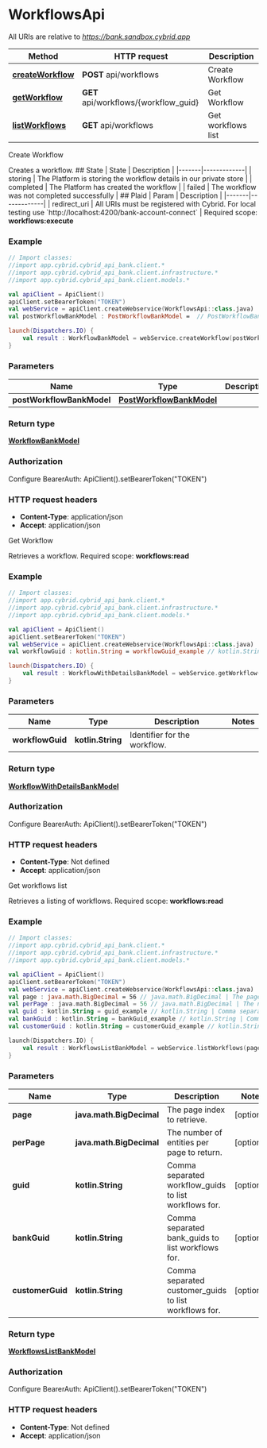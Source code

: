 # WorkflowsApi

All URIs are relative to *https://bank.sandbox.cybrid.app*

Method | HTTP request | Description
------------- | ------------- | -------------
[**createWorkflow**](WorkflowsApi.md#createWorkflow) | **POST** api/workflows | Create Workflow
[**getWorkflow**](WorkflowsApi.md#getWorkflow) | **GET** api/workflows/{workflow_guid} | Get Workflow
[**listWorkflows**](WorkflowsApi.md#listWorkflows) | **GET** api/workflows | Get workflows list



Create Workflow

Creates a workflow.  ## State  | State | Description | |-------|-------------| | storing | The Platform is storing the workflow details in our private store | | completed | The Platform has created the workflow | | failed | The workflow was not completed successfully |  ## Plaid  | Param | Description | |-------|-------------| | redirect_uri | All URIs must be registered with Cybrid. For local testing use &#x60;http://localhost:4200/bank-account-connect&#x60; |    Required scope: **workflows:execute**

### Example
```kotlin
// Import classes:
//import app.cybrid.cybrid_api_bank.client.*
//import app.cybrid.cybrid_api_bank.client.infrastructure.*
//import app.cybrid.cybrid_api_bank.client.models.*

val apiClient = ApiClient()
apiClient.setBearerToken("TOKEN")
val webService = apiClient.createWebservice(WorkflowsApi::class.java)
val postWorkflowBankModel : PostWorkflowBankModel =  // PostWorkflowBankModel | 

launch(Dispatchers.IO) {
    val result : WorkflowBankModel = webService.createWorkflow(postWorkflowBankModel)
}
```

### Parameters

Name | Type | Description  | Notes
------------- | ------------- | ------------- | -------------
 **postWorkflowBankModel** | [**PostWorkflowBankModel**](PostWorkflowBankModel.md)|  |

### Return type

[**WorkflowBankModel**](WorkflowBankModel.md)

### Authorization


Configure BearerAuth:
    ApiClient().setBearerToken("TOKEN")

### HTTP request headers

 - **Content-Type**: application/json
 - **Accept**: application/json


Get Workflow

Retrieves a workflow.  Required scope: **workflows:read**

### Example
```kotlin
// Import classes:
//import app.cybrid.cybrid_api_bank.client.*
//import app.cybrid.cybrid_api_bank.client.infrastructure.*
//import app.cybrid.cybrid_api_bank.client.models.*

val apiClient = ApiClient()
apiClient.setBearerToken("TOKEN")
val webService = apiClient.createWebservice(WorkflowsApi::class.java)
val workflowGuid : kotlin.String = workflowGuid_example // kotlin.String | Identifier for the workflow.

launch(Dispatchers.IO) {
    val result : WorkflowWithDetailsBankModel = webService.getWorkflow(workflowGuid)
}
```

### Parameters

Name | Type | Description  | Notes
------------- | ------------- | ------------- | -------------
 **workflowGuid** | **kotlin.String**| Identifier for the workflow. |

### Return type

[**WorkflowWithDetailsBankModel**](WorkflowWithDetailsBankModel.md)

### Authorization


Configure BearerAuth:
    ApiClient().setBearerToken("TOKEN")

### HTTP request headers

 - **Content-Type**: Not defined
 - **Accept**: application/json


Get workflows list

Retrieves a listing of workflows.  Required scope: **workflows:read**

### Example
```kotlin
// Import classes:
//import app.cybrid.cybrid_api_bank.client.*
//import app.cybrid.cybrid_api_bank.client.infrastructure.*
//import app.cybrid.cybrid_api_bank.client.models.*

val apiClient = ApiClient()
apiClient.setBearerToken("TOKEN")
val webService = apiClient.createWebservice(WorkflowsApi::class.java)
val page : java.math.BigDecimal = 56 // java.math.BigDecimal | The page index to retrieve.
val perPage : java.math.BigDecimal = 56 // java.math.BigDecimal | The number of entities per page to return.
val guid : kotlin.String = guid_example // kotlin.String | Comma separated workflow_guids to list workflows for.
val bankGuid : kotlin.String = bankGuid_example // kotlin.String | Comma separated bank_guids to list workflows for.
val customerGuid : kotlin.String = customerGuid_example // kotlin.String | Comma separated customer_guids to list workflows for.

launch(Dispatchers.IO) {
    val result : WorkflowsListBankModel = webService.listWorkflows(page, perPage, guid, bankGuid, customerGuid)
}
```

### Parameters

Name | Type | Description  | Notes
------------- | ------------- | ------------- | -------------
 **page** | **java.math.BigDecimal**| The page index to retrieve. | [optional]
 **perPage** | **java.math.BigDecimal**| The number of entities per page to return. | [optional]
 **guid** | **kotlin.String**| Comma separated workflow_guids to list workflows for. | [optional]
 **bankGuid** | **kotlin.String**| Comma separated bank_guids to list workflows for. | [optional]
 **customerGuid** | **kotlin.String**| Comma separated customer_guids to list workflows for. | [optional]

### Return type

[**WorkflowsListBankModel**](WorkflowsListBankModel.md)

### Authorization


Configure BearerAuth:
    ApiClient().setBearerToken("TOKEN")

### HTTP request headers

 - **Content-Type**: Not defined
 - **Accept**: application/json

